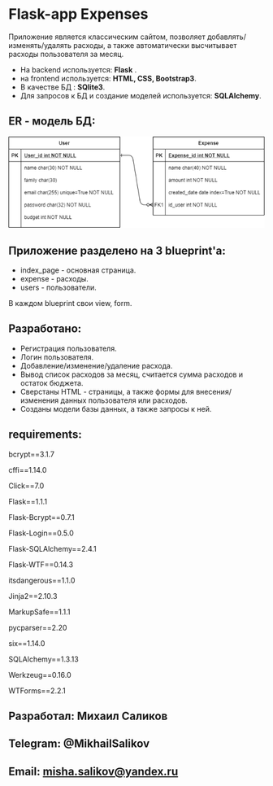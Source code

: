 # Flask-app Expenses

Приложение является классическим сайтом, позволяет добавлять/изменять/удалять расходы, а также автоматически высчитывает расходы пользователя за месяц.

- На backend используется: **Flask** .
- на frontend используется: **HTML, CSS, Bootstrap3**.
- В качестве БД : **SQlite3**.
- Для запросов к БД и создание моделей используется: **SQLAlchemy**.

## ER - модель БД:

![ER](FLASK_DB.png)

## Приложение разделено на 3 blueprint'а:

- index_page - основная страница.
- expense - расходы.
- users - пользователи.

В каждом blueprint свои view, form.

## Разработано:
- Регистрация пользователя.
- Логин пользователя.
- Добавление/изменение/удаление расхода.
- Вывод список расходов за месяц, считается сумма расходов и остаток бюджета.
- Сверстаны HTML - страницы, а также формы для внесения/изменения данных пользователя или расходов.
- Созданы модели базы данных, а также запросы к ней.

## requirements:

bcrypt==3.1.7

cffi==1.14.0

Click==7.0

Flask==1.1.1

Flask-Bcrypt==0.7.1

Flask-Login==0.5.0

Flask-SQLAlchemy==2.4.1

Flask-WTF==0.14.3

itsdangerous==1.1.0

Jinja2==2.10.3

MarkupSafe==1.1.1

pycparser==2.20

six==1.14.0

SQLAlchemy==1.3.13

Werkzeug==0.16.0

WTForms==2.2.1


## Разработал: **Михаил Саликов**
## Telegram: **@MikhailSalikov**
## Email: **misha.salikov@yandex.ru**
